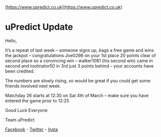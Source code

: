 <Centre>[https://www.upredict.co.uk](https://www.upredict.co.uk)</Centre>

# uPredict Update

Hello,

It’s a repeat of last week – someone signs up, bags a free game and wins the jackpot – congratulations Joe0298 on your 1st place 20 points clear of second place so a convincing win – walker1081 (his second win) came in second and tootinator50 in 3rd just 3 points behind – your accounts have been credited.

The numbers are slowly rising, so would be great if you could get some friends involved next week.

Matchday 26 starts at 12:30 on Sat 4th of March – make sure you have entered the game prior to 12:25

Good Luck Everyone

Team uPredict

<Centre>[Facebook](https://www.facebook.com/upredict) - [Twitter](https://twitter.com/upredict_it/) - [Insta](https://www.instagram.com/upredict_it/)</Centre>